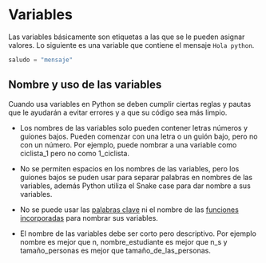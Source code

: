 # Variables

Las variables básicamente son etiquetas a las que se le pueden asignar valores. Lo siguiente es una variable que contiene el mensaje `Hola python`.

```python
saludo = "mensaje"
```

##  Nombre y uso de las variables

Cuando usa variables en Python se deben cumplir ciertas reglas y pautas que le ayudarán a evitar errores y a que su código sea más limpio.

- Los nombres de las variables solo pueden contener letras números y guiones bajos. Pueden comenzar con una letra o un guión bajo, pero no con un número. Por ejemplo, puede nombrar a una variable como ciclista_1 pero no como 1_ciclista.

- No se permiten espacios en los nombres de las variables, pero los guiones bajos se puden usar para separar palabras en nombres de las variables, además Python utiliza el Snake case para dar nombre a sus variables.

- No se puede usar las [palabras clave][1] ni el nombre de las [funciones incorporadas][2] para nombrar sus variables.

- El nombre de las variables debe ser corto pero descriptivo. Por ejemplo nombre es mejor que n, nombre_estudiante es mejor que n_s y tamaño_personas es mejor que tamaño_de_las_personas.

[1]: <https://github.com/fralejanro/courses/tree/master/python_crash_course/capitulo_2/palabras_clave#palabras-clave>

[2]: <https://github.com/fralejanro/courses/tree/master/python_crash_course/capitulo_2/funciones_incorporadas#funciones-incorporadas>